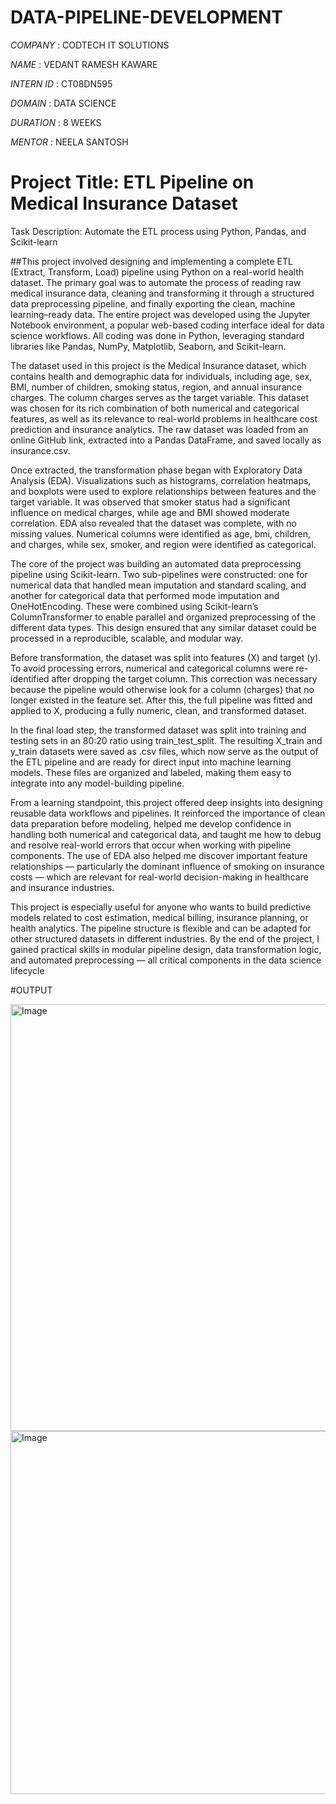 # DATA-PIPELINE-DEVELOPMENT

*COMPANY* : CODTECH IT SOLUTIONS

*NAME* : VEDANT RAMESH KAWARE

*INTERN ID* : CT08DN595

*DOMAIN* : DATA SCIENCE

*DURATION* : 8 WEEKS

*MENTOR* : NEELA SANTOSH

# Project Title: ETL Pipeline on Medical Insurance Dataset
Task Description: Automate the ETL process using Python, Pandas, and Scikit-learn

##This project involved designing and implementing a complete ETL (Extract, Transform, Load) pipeline using Python on a real-world health dataset. The primary goal was to automate the process of reading raw medical insurance data, cleaning and transforming it through a structured data preprocessing pipeline, and finally exporting the clean, machine learning–ready data. The entire project was developed using the Jupyter Notebook environment, a popular web-based coding interface ideal for data science workflows. All coding was done in Python, leveraging standard libraries like Pandas, NumPy, Matplotlib, Seaborn, and Scikit-learn.

The dataset used in this project is the Medical Insurance dataset, which contains health and demographic data for individuals, including age, sex, BMI, number of children, smoking status, region, and annual insurance charges. The column charges serves as the target variable. This dataset was chosen for its rich combination of both numerical and categorical features, as well as its relevance to real-world problems in healthcare cost prediction and insurance analytics. The raw dataset was loaded from an online GitHub link, extracted into a Pandas DataFrame, and saved locally as insurance.csv.

Once extracted, the transformation phase began with Exploratory Data Analysis (EDA). Visualizations such as histograms, correlation heatmaps, and boxplots were used to explore relationships between features and the target variable. It was observed that smoker status had a significant influence on medical charges, while age and BMI showed moderate correlation. EDA also revealed that the dataset was complete, with no missing values. Numerical columns were identified as age, bmi, children, and charges, while sex, smoker, and region were identified as categorical.

The core of the project was building an automated data preprocessing pipeline using Scikit-learn. Two sub-pipelines were constructed: one for numerical data that handled mean imputation and standard scaling, and another for categorical data that performed mode imputation and OneHotEncoding. These were combined using Scikit-learn’s ColumnTransformer to enable parallel and organized preprocessing of the different data types. This design ensured that any similar dataset could be processed in a reproducible, scalable, and modular way.

Before transformation, the dataset was split into features (X) and target (y). To avoid processing errors, numerical and categorical columns were re-identified after dropping the target column. This correction was necessary because the pipeline would otherwise look for a column (charges) that no longer existed in the feature set. After this, the full pipeline was fitted and applied to X, producing a fully numeric, clean, and transformed dataset.

In the final load step, the transformed dataset was split into training and testing sets in an 80:20 ratio using train_test_split. The resulting X_train and y_train datasets were saved as .csv files, which now serve as the output of the ETL pipeline and are ready for direct input into machine learning models. These files are organized and labeled, making them easy to integrate into any model-building pipeline.

From a learning standpoint, this project offered deep insights into designing reusable data workflows and pipelines. It reinforced the importance of clean data preparation before modeling, helped me develop confidence in handling both numerical and categorical data, and taught me how to debug and resolve real-world errors that occur when working with pipeline components. The use of EDA also helped me discover important feature relationships — particularly the dominant influence of smoking on insurance costs — which are relevant for real-world decision-making in healthcare and insurance industries.

This project is especially useful for anyone who wants to build predictive models related to cost estimation, medical billing, insurance planning, or health analytics. The pipeline structure is flexible and can be adapted for other structured datasets in different industries. By the end of the project, I gained practical skills in modular pipeline design, data transformation logic, and automated preprocessing — all critical components in the data science lifecycle

#OUTPUT

<img width="1008" height="683" alt="Image" src="https://github.com/user-attachments/assets/3b3c3abd-d7f2-4139-955d-496c461c06d7" />

<img width="990" height="581" alt="Image" src="https://github.com/user-attachments/assets/b29084ac-a3f9-4d0f-ad00-181e0f717406" />
